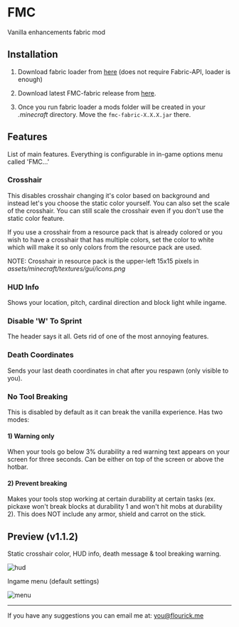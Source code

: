 # FMC

Vanilla enhancements fabric mod

## Installation

1. Download fabric loader from [here](https://fabricmc.net/use/) (does not require Fabric-API, loader is enough)

2. Download latest FMC-fabric release from [here](https://github.com/Flourick/FMC-fabric/releases).

3. Once you run fabric loader a mods folder will be created in your *.minecraft* directory. Move the `fmc-fabric-X.X.X.jar` there.

## Features

List of main features. Everything is configurable in in-game options menu called 'FMC...'

### Crosshair

This disables crosshair changing it's color based on background and instead let's you choose the static color yourself. You can also set the scale of the crosshair. You can still scale the crosshair even if you don't use the static color feature.

If you use a crosshair from a resource pack that is already colored or you wish to have a crosshair that has multiple colors, set the color to white which will make it so only colors from the resource pack are used.

NOTE: Crosshair in resource pack is the upper-left 15x15 pixels in *assets/minecraft/textures/gui/icons.png*

### HUD Info

Shows your location, pitch, cardinal direction and block light while ingame.

### Disable 'W' To Sprint

The header says it all. Gets rid of one of the most annoying features.

### Death Coordinates

Sends your last death coordinates in chat after you respawn (only visible to you).

### No Tool Breaking

This is disabled by default as it can break the vanilla experience. Has two modes:

#### 1) Warning only

When your tools go below 3% durability a red warning text appears on your screen for three seconds. Can be either on top of the screen or above the hotbar.

#### 2) Prevent breaking

Makes your tools stop working at certain durability at certain tasks (ex. pickaxe won't break blocks at durability 1 and won't hit mobs at durability 2). This does NOT include any armor, shield and carrot on the stick.

## Preview (v1.1.2)

Static crosshair color, HUD info, death message & tool breaking warning.

![hud](https://user-images.githubusercontent.com/33128006/87247992-50803600-c457-11ea-88fe-c4cc4dea2f4b.png)

Ingame menu (default settings)

![menu](https://user-images.githubusercontent.com/33128006/87247991-4f4f0900-c457-11ea-98eb-3486ce7ceaa4.png)

----

If you have any suggestions you can email me at: you@flourick.me
